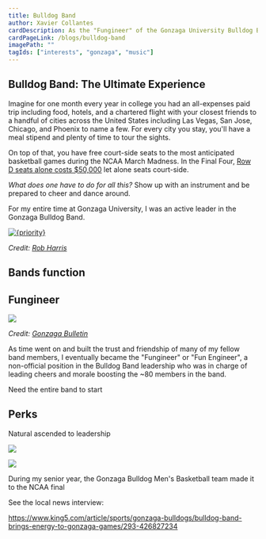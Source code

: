 ```yaml
---
title: Bulldog Band
author: Xavier Collantes
cardDescription: As the "Fungineer" of the Gonzaga University Bulldog Band, responsibilities include keeping morale up for the 80+ members on weekly trips across the United States for March Madness.
cardPageLink: /blogs/bulldog-band
imagePath: ""
tagIds: ["interests", "gonzaga", "music"]
---
```


## Bulldog Band: The Ultimate Experience

Imagine for one month every year in college you had an all-expenses paid trip
including food, hotels, and a chartered flight with your closest friends to a
handful of cities across the United States including Las Vegas, San Jose,
Chicago, and Phoenix to name a few. For every city you stay, you'll have a meal
stipend and plenty of time to tour the sights.

On top of that, you have free court-side seats to the most anticipated
basketball games during the NCAA March Madness. In the Final Four, [Row D seats
alone costs
$50,000](https://www.cbssports.com/college-basketball/news/final-four-2017-heres-what-tickets-are-selling-for-one-package-almost-50k)
let alone seats court-side.

_What does one have to do for all this?_ Show up with an instrument and be
prepared to cheer and dance around.

For my entire time at Gonzaga University, I was an active leader in the Gonzaga
Bulldog Band.

[![{priority}](/blog_assets/images/bulldog_band/interview_krem.webp)](https://www.king5.com/article/sports/gonzaga-bulldogs/bulldog-band-brings-energy-to-gonzaga-games/293-426827234)

_Credit: [Rob Harris](https://www.king5.com/article/sports/gonzaga-bulldogs/bulldog-band-brings-energy-to-gonzaga-games/293-426827234)_

## Bands function

## Fungineer

![](/blog_assets/images/bulldog_band/hug.webp)

_Credit: [Gonzaga Bulletin](https://www.gonzaga.edu/student-life/student-affairs/our-departments-and-programs/student-media/gonzaga-bulletin)_

As time went on and built the trust and friendship of many of my fellow band
members, I eventually became the "Fungineer" or "Fun Engineer", a non-official
position in the Bulldog Band leadership who was in charge of leading cheers and
morale boosting the ~80 members in the band.

Need the entire band to start

## Perks

Natural ascended to leadership

[![](/blog_assets/images/bulldog_band/sax_camera.webp)](https://www.king5.com/article/sports/gonzaga-bulldogs/bulldog-band-brings-energy-to-gonzaga-games/293-426827234)

[![](/blog_assets/images/bulldog_band/packing.webp)](https://www.king5.com/article/sports/gonzaga-bulldogs/bulldog-band-brings-energy-to-gonzaga-games/293-426827234)

During my senior year, the Gonzaga Bulldog Men's Basketball team made it to the
NCAA final

See the local news interview:

https://www.king5.com/article/sports/gonzaga-bulldogs/bulldog-band-brings-energy-to-gonzaga-games/293-426827234
